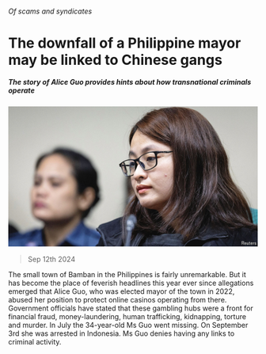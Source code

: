###### Of scams and syndicates

# The downfall of a Philippine mayor may be linked to Chinese gangs 

##### The story of Alice Guo provides hints about how transnational criminals operate 

![image](images/20240914_ASP003.jpg) 

> Sep 12th 2024 

The small town of Bamban in the Philippines is fairly unremarkable. But it has become the place of feverish headlines this year ever since allegations emerged that Alice Guo, who was elected mayor of the town in 2022, abused her position to protect online casinos operating from there. Government officials have stated that these gambling hubs were a front for financial fraud, money-laundering, human trafficking, kidnapping, torture and murder. In July the 34-year-old Ms Guo went missing. On September 3rd she was arrested in Indonesia. Ms Guo denies having any links to criminal activity.

